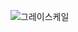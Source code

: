 ![그레이스케일](https://github.com/nayoungkim0920/C-/assets/165350110/935e7035-f66f-4057-8a09-1b370238ff41)
